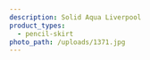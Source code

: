 ```yaml
---
description: Solid Aqua Liverpool
product_types:
  - pencil-skirt
photo_path: /uploads/1371.jpg
---
```

